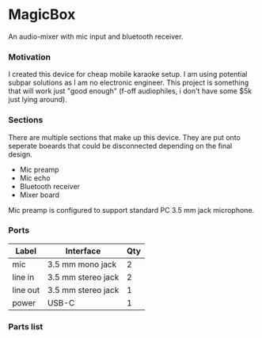 # MagicBox

An audio-mixer with mic input and bluetooth receiver.

### Motivation
I created this device for cheap mobile karaoke setup. I am using potential subpar solutions as I am no electronic engineer. This project is something that will work just "good enough" (f-off audiophiles, i don't have some $5k just lying around).

### Sections
There are multiple sections that make up this device. They are put onto seperate boeards that could be disconnected depending on the final design.
- Mic preamp
- Mic echo
- Bluetooth receiver
- Mixer board

Mic preamp is configured to support standard PC 3.5 mm jack microphone. 

### Ports

| Label    | Interface          | Qty |
|----------|--------------------|-----|
| mic      | 3.5 mm mono jack   | 2   |
| line in  | 3.5 mm stereo jack | 2   |
| line out | 3.5 mm stereo jack | 1   |
| power    | USB-C              | 1   |

### Parts list

